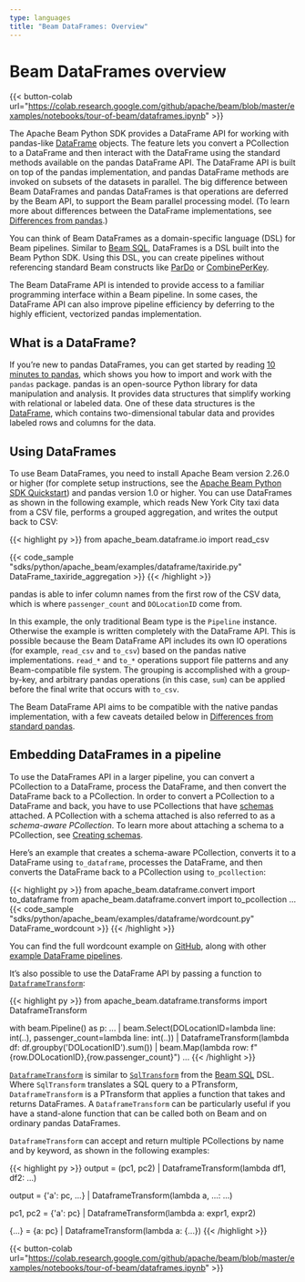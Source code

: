 ```yaml
---
type: languages
title: "Beam DataFrames: Overview"
---
```

<!--
Licensed under the Apache License, Version 2.0 (the "License");
you may not use this file except in compliance with the License.
You may obtain a copy of the License at

http://www.apache.org/licenses/LICENSE-2.0

Unless required by applicable law or agreed to in writing, software
distributed under the License is distributed on an "AS IS" BASIS,
WITHOUT WARRANTIES OR CONDITIONS OF ANY KIND, either express or implied.
See the License for the specific language governing permissions and
limitations under the License.
-->

# Beam DataFrames overview

{{< button-colab url="https://colab.research.google.com/github/apache/beam/blob/master/examples/notebooks/tour-of-beam/dataframes.ipynb" >}}

The Apache Beam Python SDK provides a DataFrame API for working with pandas-like [DataFrame](https://pandas.pydata.org/pandas-docs/stable/reference/api/pandas.DataFrame.html) objects. The feature lets you convert a PCollection to a DataFrame and then interact with the DataFrame using the standard methods available on the pandas DataFrame API. The DataFrame API is built on top of the pandas implementation, and pandas DataFrame methods are invoked on subsets of the datasets in parallel. The big difference between Beam DataFrames and pandas DataFrames is that operations are deferred by the Beam API, to support the Beam parallel processing model. (To learn more about differences between the DataFrame implementations, see [Differences from pandas](/documentation/dsls/dataframes/differences-from-pandas/).)

You can think of Beam DataFrames as a domain-specific language (DSL) for Beam pipelines. Similar to [Beam SQL](https://beam.apache.org/documentation/dsls/sql/overview/), DataFrames is a DSL built into the Beam Python SDK. Using this DSL, you can create pipelines without referencing standard Beam constructs like [ParDo](https://beam.apache.org/documentation/transforms/python/elementwise/pardo/) or [CombinePerKey](https://beam.apache.org/documentation/transforms/python/aggregation/combineperkey/).

The Beam DataFrame API is intended to provide access to a familiar programming interface within a Beam pipeline. In some cases, the DataFrame API can also improve pipeline efficiency by deferring to the highly efficient, vectorized pandas implementation.

## What is a DataFrame?

If you’re new to pandas DataFrames, you can get started by reading [10 minutes to pandas](https://pandas.pydata.org/pandas-docs/stable/user_guide/10min.html), which shows you how to import and work with the `pandas` package. pandas is an open-source Python library for data manipulation and analysis. It provides data structures that simplify working with relational or labeled data. One of these data structures is the [DataFrame](https://pandas.pydata.org/pandas-docs/stable/reference/api/pandas.DataFrame.html), which contains two-dimensional tabular data and provides labeled rows and columns for the data.

## Using DataFrames

To use Beam DataFrames, you need to install Apache Beam version 2.26.0 or higher (for complete setup instructions, see the [Apache Beam Python SDK Quickstart](https://beam.apache.org/get-started/quickstart-py/)) and pandas version 1.0 or higher. You can use DataFrames as shown in the following example, which reads New York City taxi data from a CSV file, performs a grouped aggregation, and writes the output back to CSV:

{{< highlight py >}}
from apache_beam.dataframe.io import read_csv

{{< code_sample "sdks/python/apache_beam/examples/dataframe/taxiride.py" DataFrame_taxiride_aggregation >}}
{{< /highlight >}}

pandas is able to infer column names from the first row of the CSV data, which is where `passenger_count` and `DOLocationID` come from.

In this example, the only traditional Beam type is the `Pipeline` instance. Otherwise the example is written completely with the DataFrame API. This is possible because the Beam DataFrame API includes its own IO operations (for example, `read_csv` and `to_csv`) based on the pandas native implementations. `read_*` and `to_*` operations support file patterns and any Beam-compatible file system. The grouping is accomplished with a group-by-key, and arbitrary pandas operations (in this case, `sum`) can be applied before the final write that occurs with `to_csv`.

The Beam DataFrame API aims to be compatible with the native pandas implementation, with a few caveats detailed below in [Differences from standard pandas](/documentation/dsls/dataframes/differences-from-pandas/).

## Embedding DataFrames in a pipeline

To use the DataFrames API in a larger pipeline, you can convert a PCollection to a DataFrame, process the DataFrame, and then convert the DataFrame back to a PCollection. In order to convert a PCollection to a DataFrame and back, you have to use PCollections that have [schemas](https://beam.apache.org/documentation/programming-guide/#what-is-a-schema) attached. A PCollection with a schema attached is also referred to as a *schema-aware PCollection*. To learn more about attaching a schema to a PCollection, see [Creating schemas](https://beam.apache.org/documentation/programming-guide/#creating-schemas).

Here’s an example that creates a schema-aware PCollection, converts it to a DataFrame using `to_dataframe`, processes the DataFrame, and then converts the DataFrame back to a PCollection using `to_pcollection`:

{{< highlight py >}}
from apache_beam.dataframe.convert import to_dataframe
from apache_beam.dataframe.convert import to_pcollection
...
{{< code_sample "sdks/python/apache_beam/examples/dataframe/wordcount.py" DataFrame_wordcount >}}
{{< /highlight >}}

You can find the full wordcount example on
[GitHub](https://github.com/apache/beam/blob/master/sdks/python/apache_beam/examples/dataframe/wordcount.py),
along with other [example DataFrame pipelines](https://github.com/apache/beam/blob/master/sdks/python/apache_beam/examples/dataframe/).

It’s also possible to use the DataFrame API by passing a function to [`DataframeTransform`][pydoc_dataframe_transform]:

{{< highlight py >}}
from apache_beam.dataframe.transforms import DataframeTransform

with beam.Pipeline() as p:
  ...
  | beam.Select(DOLocationID=lambda line: int(..),
                passenger_count=lambda line: int(..))
  | DataframeTransform(lambda df: df.groupby('DOLocationID').sum())
  | beam.Map(lambda row: f"{row.DOLocationID},{row.passenger_count}")
  ...
{{< /highlight >}}

[`DataframeTransform`][pydoc_dataframe_transform] is similar to [`SqlTransform`][pydoc_sql_transform] from the [Beam SQL](https://beam.apache.org/documentation/dsls/sql/overview/) DSL. Where `SqlTransform` translates a SQL query to a PTransform, `DataframeTransform` is a PTransform that applies a function that takes and returns DataFrames. A `DataframeTransform` can be particularly useful if you have a stand-alone function that can be called both on Beam and on ordinary pandas DataFrames.

`DataframeTransform` can accept and return multiple PCollections by name and by keyword, as shown in the following examples:

{{< highlight py >}}
output = (pc1, pc2) | DataframeTransform(lambda df1, df2: ...)

output = {'a': pc, ...} | DataframeTransform(lambda a, ...: ...)

pc1, pc2 = {'a': pc} | DataframeTransform(lambda a: expr1, expr2)

{...} = {a: pc} | DataframeTransform(lambda a: {...})
{{< /highlight >}}

[pydoc_dataframe_transform]: https://beam.apache.org/releases/pydoc/current/apache_beam.dataframe.transforms.html#apache_beam.dataframe.transforms.DataframeTransform
[pydoc_sql_transform]: https://beam.apache.org/releases/pydoc/current/apache_beam.transforms.sql.html#apache_beam.transforms.sql.SqlTransform

{{< button-colab url="https://colab.research.google.com/github/apache/beam/blob/master/examples/notebooks/tour-of-beam/dataframes.ipynb" >}}

